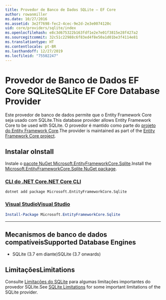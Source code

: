 ```yaml
---
title: Provedor de Banco de Dados SQLite – EF Core
author: rowanmiller
ms.date: 10/27/2016
ms.assetid: 3e2f7698-fec2-4cec-9e2d-2e3e0074120c
uid: core/providers/sqlite/index
ms.openlocfilehash: e8c3d675322b163fdf1e2e7e01f3815e28f427a2
ms.sourcegitcommit: 32c51c22988c6f83ed4f8e50a1d01be3f4114e81
ms.translationtype: HT
ms.contentlocale: pt-BR
ms.lasthandoff: 12/27/2019
ms.locfileid: "75502247"
---
```

# <a name="sqlite-ef-core-database-provider"></a><span data-ttu-id="ba45f-102">Provedor de Banco de Dados EF Core SQLite</span><span class="sxs-lookup"><span data-stu-id="ba45f-102">SQLite EF Core Database Provider</span></span>

<span data-ttu-id="ba45f-103">Este provedor de banco de dados permite que o Entity Framework Core seja usado com SQLite.</span><span class="sxs-lookup"><span data-stu-id="ba45f-103">This database provider allows Entity Framework Core to be used with SQLite.</span></span> <span data-ttu-id="ba45f-104">O provedor é mantido como parte do [projeto do Entity Framework Core](https://github.com/aspnet/EntityFrameworkCore).</span><span class="sxs-lookup"><span data-stu-id="ba45f-104">The provider is maintained as part of the [Entity Framework Core project](https://github.com/aspnet/EntityFrameworkCore).</span></span>

## <a name="install"></a><span data-ttu-id="ba45f-105">Instalar o</span><span class="sxs-lookup"><span data-stu-id="ba45f-105">Install</span></span>

<span data-ttu-id="ba45f-106">Instale o [pacote NuGet Microsoft.EntityFrameworkCore.Sqlite](https://www.nuget.org/packages/Microsoft.EntityFrameworkCore.Sqlite/).</span><span class="sxs-lookup"><span data-stu-id="ba45f-106">Install the [Microsoft.EntityFrameworkCore.Sqlite NuGet package](https://www.nuget.org/packages/Microsoft.EntityFrameworkCore.Sqlite/).</span></span>

### <a name="net-core-clitabdotnet-core-cli"></a>[<span data-ttu-id="ba45f-107">CLI do .NET Core</span><span class="sxs-lookup"><span data-stu-id="ba45f-107">.NET Core CLI</span></span>](#tab/dotnet-core-cli)

```dotnetcli
dotnet add package Microsoft.EntityFrameworkCore.Sqlite
```

### <a name="visual-studiotabvs"></a>[<span data-ttu-id="ba45f-108">Visual Studio</span><span class="sxs-lookup"><span data-stu-id="ba45f-108">Visual Studio</span></span>](#tab/vs)

``` powershell
Install-Package Microsoft.EntityFrameworkCore.Sqlite
```

***

## <a name="supported-database-engines"></a><span data-ttu-id="ba45f-109">Mecanismos de banco de dados compatíveis</span><span class="sxs-lookup"><span data-stu-id="ba45f-109">Supported Database Engines</span></span>

* <span data-ttu-id="ba45f-110">SQLite (3.7 em diante)</span><span class="sxs-lookup"><span data-stu-id="ba45f-110">SQLite (3.7 onwards)</span></span>

## <a name="limitations"></a><span data-ttu-id="ba45f-111">Limitações</span><span class="sxs-lookup"><span data-stu-id="ba45f-111">Limitations</span></span>

<span data-ttu-id="ba45f-112">Consulte [Limitações do SQLite](limitations.md) para algumas limitações importantes do provedor SQLite.</span><span class="sxs-lookup"><span data-stu-id="ba45f-112">See [SQLite Limitations](limitations.md) for some important limitations of the SQLite provider.</span></span>
